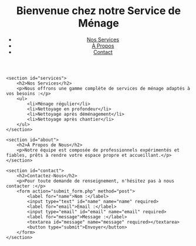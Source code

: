 <!DOCTYPE html>
<html lang="fr">
<head>
    <meta charset="UTF-8">
    <meta name="viewport" content="width=device-width, initial-scale=1.0">
    <title>Service de Ménage</title>
    <link rel="stylesheet" href="styles.css">
</head>
<body>
    <header>
        <h1>Bienvenue chez notre Service de Ménage</h1>
        <nav>
            <ul>
                <li><a href="#services">Nos Services</a></li>
                <li><a href="#about">À Propos</a></li>
                <li><a href="#contact">Contact</a></li>
            </ul>
        </nav>
    </header>
    
    <section id="services">
        <h2>Nos Services</h2>
        <p>Nous offrons une gamme complète de services de ménage adaptés à vos besoins :</p>
        <ul>
            <li>Ménage régulier</li>
            <li>Nettoyage en profondeur</li>
            <li>Nettoyage après déménagement</li>
            <li>Nettoyage après chantier</li>
        </ul>
    </section>
    
    <section id="about">
        <h2>À Propos de Nous</h2>
        <p>Notre équipe est composée de professionnels expérimentés et fiables, prêts à rendre votre espace propre et accueillant.</p>
    </section>
    
    <section id="contact">
        <h2>Contactez-Nous</h2>
        <p>Pour toute demande de renseignement, n'hésitez pas à nous contacter :</p>
        <form action="submit_form.php" method="post">
            <label for="name">Nom :</label>
            <input type="text" id="name" name="name" required>
            <label for="email">Email :</label>
            <input type="email" id="email" name="email" required>
            <label for="message">Message :</label>
            <textarea id="message" name="message" required></textarea>
            <button type="submit">Envoyer</button>
        </form>
    </section>
    
</body>
</html>
